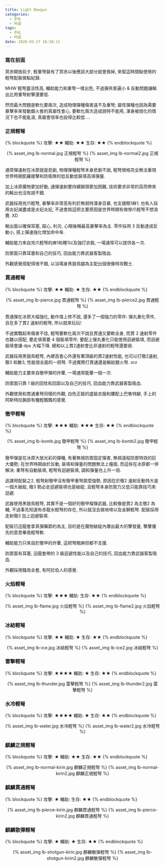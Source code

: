 ```yaml
---
title: Light Bowgun
categories:
  - 手札
  - 吟遊
tags:
  - 手札
  - 吟遊
date: 2020-03-17 16:58:11
---
```

### 寫在前面

冥赤開放前夕, 輕重弩裝有了冥赤以後應該大部分就會換掉, 來幫這時間點使用的輕弩配裝做點紀錄.

MHW 輕弩靈活性高, 輔助能力和重弩一樣出色, 不過彈夾普遍小 & 反動問題讓輸出比用重弩射擊還要低.

然而最大問題是軟化要兩次, 造成物理彈種傷害遠不及重弩; 屬性彈種也因為需要暴擊率來發動銀火套的真屬性會心, 要軟化兩次造成弱特不能用, 渾身被弱化的情況下也不能亂滾, 真屬會倍率也設得比較低 ...

### 正規輕弩
{% blockquote %}
攻擊: ★★
輔助: ★★
生存: ★★
{% endblockquote %}
<center>{% asset_img lb-normal.jpg 正規輕弩 %} {% asset_img lb-normal2.jpg 正規輕弩 %}</center>

通常彈速射在冰原就是悲劇, 物理彈種輕弩本身悲劇不說, 輕弩規格完全無法重現世界時期凱羅援擊和防衛隊的低反動低裝填高填彈量.

加上冰原魔物更加好動, 通彈速射要持續鎖頭更加困難, 技術要求非常的高而帶來的輸出也沒有說不錯.

武器採用兇爪輕弩, 暴擊率非常高有利於無弱特渾身百暴, 也支援眠1麻1; 也有人採用炎妃滅盡或是炎妃炎妃, 不過會挑這把主要原因是世界時期有做慘爪輕弩不想浪費. XD

輸出面以確保耳塞, 超心, 利刃, 心眼後稱最高暴擊率為主. 零件採用 3 反動達成反動小, 搭上彈速強化增加命中率.

輔助能力來自兇爪輕弩的麻1和睡1以及強打衣裝, 一場通常可以提供各一次.

防禦面只靠耳塞和自己的技巧, 回血能力靠武器客製吸血.

外觀感覺搭配得很不錯, 以浴場身黑狼鳥腿為主配出個很像特攻戰士.

### 貫通輕弩
{% blockquote %}
攻擊: ★★
輔助: ★
生存: ★★
{% endblockquote %}
<center>{% asset_img lb-pierce.jpg 貫通輕弩 %} {% asset_img lb-pierce2.jpg 貫通輕弩 %}</center>

貫通彈在冰原大幅強化, 動作值上修不說, 還多了一個強力的零件: 彈丸重化零件, 且在多了貫2 速射的輕弩, 所以就來玩玩!

不過實戰起來傷害不佳, 輕弩要軟化兩次不說且貫通又要軟全身, 而貫 2 速射零件也難以搭配, 要走填需要 4 個裝填零件; 要配上彈丸重化只能使用迴避裝填, 而迴避裝填會讓 dps 大幅下降. 總和以上貫2速射會比非速射的輕弩還要弱.

武器採用黑狼鳥輕弩, 內建高會心外還有著頂級的貫2速射性能, 也可以打徹2速射, 徹3 和散3, 性能很全面的一把弩. 不過實際打貫通還是輸給銀火弩. orz

輔助能力主要來自徹甲彈的炸暈, 一場通常能暈一個一次.

防禦面只靠 1 級的回性和回距以及自己的技巧, 回血能力靠武器客製吸血.

外觀使用和貫通重弩同樣的外觀, 白色正裝的盛裝衣服和腰配上巴魯特腳, 手上的阿斯特拉腕部有種輕飄飄的感覺.

### 徹甲輕弩
{% blockquote %}
攻擊: ★★★
輔助: ★★★
生存: ★★
{% endblockquote %}
<center>{% asset_img lb-bomb.jpg 徹甲輕弩 %} {% asset_img lb-bomb2.jpg 徹甲輕弩 %}</center>

徹甲彈是在冰原大放光彩的彈種, 有著無視防禦固定傷害, 無視遠程防禦特效的巨大優勢; 在世界時期由於反動, 裝填和彈量的問題無法上檯面, 而這些在冰原都一併解決: 重弩有自動裝填, 輕弩有迴避裝填, 調和彈量也上升一倍.

逃課用配裝之2, 輕弩射徹甲沒有徹甲重弩那麼強勢, 原因在於徹2 速射反動特大是一個大破綻, 徹3 勢必走迴避裝填也是破綻; 且輕弩本身防禦力又低只能靠技巧來迴避.

武器使用黑狼鳥輕弩, 其實不是一個好的徹甲榴彈武器, 比較像是貫2 為主徹2 為輔, 不過事先知道有赤龍水輕弩的存在, 所以就沒去做地啼以及金獅輕弩. 配裝採用走射徹3 加上迴避裝填.

配裝已迅龍套拿真彈藥節約為主, 目的是在魔物破綻內爆出最大的擊發量, 擊暈優先的意思畢竟輕弩軟.

輔助能力只來自於徹甲的炸暈, 這把弩眠麻但都不支援.

防禦面有耳塞, 迅龍套帶的 3 級迴避性能以及自己的技巧, 回血能力靠武器客製吸血.

外觀採用騷鳥全套, 有阿拉伯人的感覺.

### 火焰輕弩
{% blockquote %}
攻擊: ★★★
輔助:
生存: ★★
{% endblockquote %}
<center>{% asset_img lb-flame.jpg 火焰輕弩 %} {% asset_img lb-flame2.jpg 火焰輕弩 %}</center>


### 冰結輕弩
{% blockquote %}
攻擊: ★★
輔助: ★
生存: ★★
{% endblockquote %}
<center>{% asset_img lb-ice.jpg 冰結輕弩 %} {% asset_img lb-ice2.jpg 冰結輕弩 %}</center>


### 雷擊輕弩
{% blockquote %}
攻擊: ★★★★
輔助: ★
生存: ★★
{% endblockquote %}
<center>{% asset_img lb-thunder.jpg 雷擊輕弩 %} {% asset_img lb-thunder2.jpg 雷擊輕弩 %}</center>


### 水冷輕弩
{% blockquote %}
攻擊: ★★★★
輔助: ★
生存: ★★
{% endblockquote %}
<center>{% asset_img lb-water.jpg 水冷輕弩 %} {% asset_img lb-water2.jpg 水冷輕弩 %}</center>


### 麒麟正規輕弩
{% blockquote %}
攻擊: ★
輔助: ★★
生存: ★★
{% endblockquote %}
<center>{% asset_img lb-normal-kirin.jpg 麒麟正規輕弩 %} {% asset_img lb-normal-kirin2.jpg 麒麟正規輕弩 %}</center>


### 麒麟貫通輕弩
{% blockquote %}
攻擊: ★
輔助:
生存: ★★
{% endblockquote %}
<center>{% asset_img lb-pierce-kirin.jpg 麒麟貫通輕弩 %} {% asset_img lb-pierce-kirin2.jpg 麒麟貫通輕弩 %}</center>


### 麒麟散彈輕弩
{% blockquote %}
攻擊: ★
輔助: ★
生存: ★★
{% endblockquote %}
<center>{% asset_img lb-shotgun-kirin.jpg 麒麟散彈輕弩 %} {% asset_img lb-shotgun-kirin2.jpg 麒麟散彈輕弩 %}</center>
